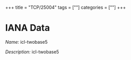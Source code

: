 +++
title = "TCP/25004"
tags = [""]
categories = [""]
+++

# IANA Data

_Name:_ icl-twobase5

_Description:_ icl-twobase5

